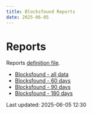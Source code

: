 ```yaml
---
title: Blocksfound Reports
date: 2025-06-05
---
```


# Reports

Reports [definition file](/conf/reports/blocksfound.yml).

* [Blocksfound - all data](/pages/reports/blocksfound/Blocksfound.html)
* [Blocksfound - 60 days](/pages/reports/blocksfound/Blocksfound-60-Days.html)
* [Blocksfound - 90 days](/pages/reports/blocksfound/Blocksfound-90-Days.html)
* [Blocksfound - 180 days](/pages/reports/blocksfound/Blocksfound-180-Days.html)

Last updated: 2025-06-05 12:30
